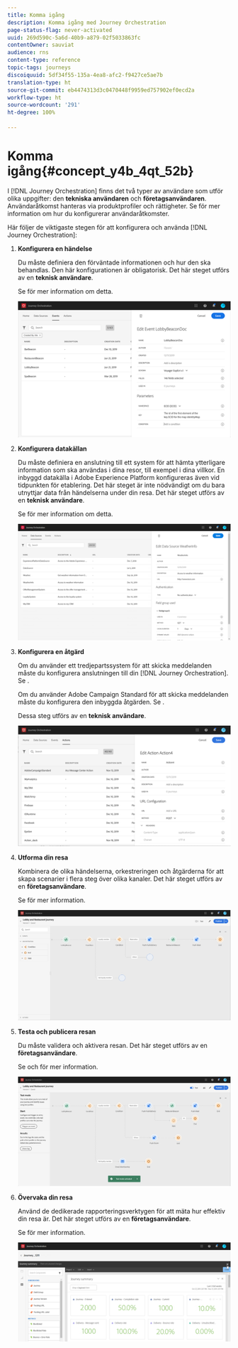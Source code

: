 ```yaml
---
title: Komma igång
description: Komma igång med Journey Orchestration
page-status-flag: never-activated
uuid: 269d590c-5a6d-40b9-a879-02f5033863fc
contentOwner: sauviat
audience: rns
content-type: reference
topic-tags: journeys
discoiquuid: 5df34f55-135a-4ea8-afc2-f9427ce5ae7b
translation-type: ht
source-git-commit: eb4474313d3c0470448f9959ed757902ef0ecd2a
workflow-type: ht
source-wordcount: '291'
ht-degree: 100%

---
```



# Komma igång{#concept_y4b_4qt_52b}

I [!DNL Journey Orchestration] finns det två typer av användare som utför olika uppgifter: den **tekniska användaren** och **företagsanvändaren**. Användaråtkomst hanteras via produktprofiler och rättigheter. Se [](../about/access-management.md) för mer information om hur du konfigurerar användaråtkomster.

Här följer de viktigaste stegen för att konfigurera och använda [!DNL Journey Orchestration]:

1. **Konfigurera en händelse**

   Du måste definiera den förväntade informationen och hur den ska behandlas. Den här konfigurationen är obligatorisk. Det här steget utförs av en **teknisk användare**.

   Se [](../event/about-events.md) för mer information om detta.

   ![](../assets/journey7.png)

1. **Konfigurera datakällan**

   Du måste definiera en anslutning till ett system för att hämta ytterligare information som ska användas i dina resor, till exempel i dina villkor. En inbyggd datakälla i Adobe Experience Platform konfigureras även vid tidpunkten för etablering. Det här steget är inte nödvändigt om du bara utnyttjar data från händelserna under din resa. Det här steget utförs av en **teknisk användare**.

   Se [](../datasource/about-data-sources.md) för mer information om detta.

   ![](../assets/journey22.png)

1. **Konfigurera en åtgärd**

   Om du använder ett tredjepartssystem för att skicka meddelanden måste du konfigurera anslutningen till din [!DNL Journey Orchestration]. Se [](../action/about-custom-action-configuration.md).

   Om du använder Adobe Campaign Standard för att skicka meddelanden måste du konfigurera den inbyggda åtgärden. Se [](../action/working-with-adobe-campaign.md).

   Dessa steg utförs av en **teknisk användare**.

   ![](../assets/custom2.png)

1. **Utforma din resa**

   Kombinera de olika händelserna, orkestreringen och åtgärderna för att skapa scenarier i flera steg över olika kanaler. Det här steget utförs av en **företagsanvändare**.

   Se [](../building-journeys/journey.md) för mer information.

   ![](../assets/journeyuc2_24.png)

1. **Testa och publicera resan**

   Du måste validera och aktivera resan. Det här steget utförs av en **företagsanvändare**.

   Se [](../building-journeys/testing-the-journey.md) och [](../building-journeys/publishing-the-journey.md) för mer information.

   ![](../assets/journeyuc2_32bis.png)

1. **Övervaka din resa**

   Använd de dedikerade rapporteringsverktygen för att mäta hur effektiv din resa är. Det här steget utförs av en **företagsanvändare**.

   Se [](../reporting/about-journey-reports.md) för mer information.

   ![](../assets/dynamic_report_journey_12.png)


